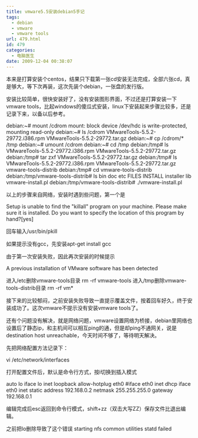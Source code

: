 ```yaml
---
title: vmware5.5安装debian5手记
tags:
  - debian
  - vmware
  - vmware tools
url: 479.html
id: 479
categories:
  - 电脑医生
date: 2009-12-04 00:38:07
---
```


本来是打算安装个centos，结果只下载第一张cd安装无法完成，全部六张cd，真是够大，等下次再装，这次先装个debian，一张盘的发行版。  

安装比较简单，很快安装好了，没有安装图形界面，不过还是打算安装一下vmware tools，比起windows的傻瓜式安装，linux下安装起来步骤比较多，还是记录下来，以备以后参考。  

debian:~# mount /cdrom mount: block device /dev/hdc is write-protected, mounting read-only debian:~# ls /cdrom VMwareTools-5.5.2-29772.i386.rpm VMwareTools-5.5.2-29772.tar.gz debian:~# cp /cdrom/* /tmp debian:~# umount /cdrom debian:~# cd /tmp debian:/tmp# ls VMwareTools-5.5.2-29772.i386.rpm VMwareTools-5.5.2-29772.tar.gz debian:/tmp# tar zxf VMwareTools-5.5.2-29772.tar.gz debian:/tmp# ls VMwareTools-5.5.2-29772.i386.rpm VMwareTools-5.5.2-29772.tar.gz vmware-tools-distrib debian:/tmp# cd vmware-tools-distrib debian:/tmp/vmware-tools-distrib# ls bin doc etc FILES INSTALL installer lib vmware-install.pl debian:/tmp/vmware-tools-distrib# ./vmware-install.pl  

以上的步骤来自网络，安装时遇到些问题，第一个是  

Setup is unable to find the "killall" program on your machine. Please make sure it is installed. Do you want to specify the location of this program by hand?\[yes\]  

回车输入/usr/bin/pkill  

如果提示没有gcc，先安装apt-get install gcc  

由于第一次安装失败，因此再次安装的时候提示  

A previous installation of VMware software has been detected  

进入/etc删除vmware-tools目录 rm -rf vmware-tools 进入/tmp删除vmware-tools-distrib目录 rm -rf vm*  

接下来的比较郁闷，之前安装失败导致一直提示覆盖文件，按着回车好久，终于安装成功了。这次vmware不提示没有安装vmware tools了。  

还有个问题没有解决，就是网络问题，vmware设置网络为桥接，debian里网络也设置后了静态ip，和主机间可以相互ping的通，但是却ping不通网关，说是destination host unreachable，今天时间不够了，等待明天解决。  

先把网络配置方法记录下：  

vi /etc/network/interfaces  

打开配置文件后，默认是命令行方式，按i切换到插入模式  

auto lo iface lo inet loopback allow-hotplug eth0 #iface eth0 inet dhcp iface eth0 inet static address 192.168.0.2 netmask 255.255.255.0 gateway 192.168.0.1  

编辑完成后esc返回到命令行模式，shift+zz（双击大写ZZ）保存文件比退出编辑。  

之前把lo删除导致了这个错误 starting nfs common utilities statd failed